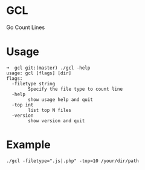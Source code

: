 # GCL
Go Count Lines

# Usage
```
➜  gcl git:(master) ./gcl -help
usage: gcl [flags] [dir]
flags:
  -filetype string
        Specify the file type to count line
  -help
        show usage help and quit
  -top int
        list top N files
  -version
        show version and quit
```

# Example
```
./gcl -filetype=".js|.php" -top=10 /your/dir/path
```